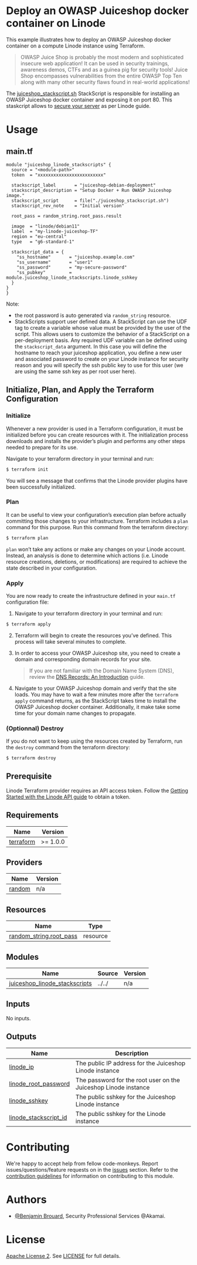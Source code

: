 # Deploy an OWASP Juiceshop docker container on Linode

This example illustrates how to deploy an OWASP Juiceshop docker container on a compute Linode instance using Terraform.

> OWASP Juice Shop is probably the most modern and sophisticated insecure web application! It can be used in security trainings, awareness demos, CTFs and as a guinea pig for security tools! Juice Shop encompasses vulnerabilities from the entire OWASP Top Ten along with many other security flaws found in real-world applications!

The [juiceshop_stackscript.sh](./juiceshop_stackscript.sh) StackScript is responsible for installing an OWASP Juiceshop docker container and exposing it on port 80. This staskcript allows to [secure your server](https://www.linode.com/docs/products/compute/compute-instances/guides/set-up-and-secure/) as per Linode guide.

# Usage

## main.tf

```hcl
module "juiceshop_linode_stackscripts" {
  source = "<module-path>"
  token  = "xxxxxxxxxxxxxxxxxxxxxxxxx"

  stackscript_label       = "juiceshop-debian-deployment"
  stackscript_description = "Setup Docker + Run OWASP Juiceshop image."
  stackscript_script      = file("./juiceshop_stackscript.sh")
  stackscript_rev_note    = "Initial version"

  root_pass = random_string.root_pass.result
  
  image  = "linode/debian11"
  label  = "my-linode-juiceshop-TF"
  region = "eu-central"
  type   = "g6-standard-1"

  stackscript_data = {
    "ss_hostname"       = "juiceshop.example.com"
    "ss_username"       = "user1"
    "ss_password"       = "my-secure-password"
    "ss_pubkey"         = module.juiceshop_linode_stackscripts.linode_sshkey
  }
}
}
```
Note: 
- the root password is auto generated via `random_string` resource.
- StackScripts support user defined data. A StackScript can use the UDF tag to create a variable whose value must be provided by the user of the script. This allows users to customize the behavior of a StackScript on a per-deployment basis. Any required UDF variable can be defined using the `stackscript_data` argument. In this case you will define the hostname to reach your juiceshop application, you define a new user and associated password to create on your Linode instance for security reason and you will specify the ssh public key to use for this user (we are using the same ssh key as per root user here).

## Initialize, Plan, and Apply the Terraform Configuration

### Initialize

Whenever a new provider is used in a Terraform configuration, it must be initialized before you can create resources with it. The initialization process downloads and installs the provider’s plugin and performs any other steps needed to prepare for its use.

Navigate to your terraform directory in your terminal and run:
```bash
$ terraform init
```
You will see a message that confirms that the Linode provider plugins have been successfully initialized.

### Plan

It can be useful to view your configuration’s execution plan before actually committing those changes to your infrastructure. Terraform includes a `plan` command for this purpose. Run this command from the terraform directory:
```bash
$ terraform plan
```
`plan` won’t take any actions or make any changes on your Linode account. Instead, an analysis is done to determine which actions (i.e. Linode resource creations, deletions, or modifications) are required to achieve the state described in your configuration.

### Apply
You are now ready to create the infrastructure defined in your `main.tf` configuration file:

1. Navigate to your terraform directory in your terminal and run:
```bash
$ terraform apply
```
2. Terraform will begin to create the resources you’ve defined. This process will take several minutes to complete. 

3. In order to access your OWASP Juiceshop site, you need to create a domain and corresponding domain records for your site. 
    > If you are not familiar with the Domain Name System (DNS), review the [DNS Records: An Introduction](https://www.linode.com/docs/guides/dns-overview/) guide.

4. Navigate to your OWASP Juiceshop domain and verify that the site loads. You may have to wait a few minutes more after the `terraform apply` command returns, as the StackScript takes time to install the OWASP Juiceshop docker container. Additionally, it make take some time for your domain name changes to propagate.


### (Optionnal) Destroy
If you do not want to keep using the resources created by Terraform, run the `destroy` command from the terraform directory:
```bash
$ terraform destroy
```


## Prerequisite
Linode Terraform provider requires an API access token. Follow the [Getting Started with the Linode API guide](https://www.linode.com/docs/products/tools/api/get-started/#get-an-access-token) to obtain a token.

<!-- BEGIN_AUTOMATED_TF_DOCS_BLOCK -->

## Requirements

| Name | Version |
|------|---------|
| <a name="requirement_terraform"></a> [terraform](#requirement\_terraform) | >= 1.0.0 |

## Providers

| Name | Version |
|------|---------|
| <a name="provider_random"></a> [random](#provider\_random) | n/a |

## Resources

| Name | Type |
|------|------|
| [random_string.root_pass](https://registry.terraform.io/providers/hashicorp/random/latest/docs/resources/string) | resource |

## Modules

| Name | Source | Version |
|------|--------|---------|
| <a name="module_juiceshop_linode_stackscripts"></a> [juiceshop\_linode\_stackscripts](#module\_juiceshop\_linode\_stackscripts) | ../../ | n/a |

## Inputs

No inputs.

## Outputs

| Name | Description |
|------|-------------|
| <a name="output_linode_ip"></a> [linode\_ip](#output\_linode\_ip) | The public IP address for the Juiceshop Linode instance |
| <a name="output_linode_root_password"></a> [linode\_root\_password](#output\_linode\_root\_password) | The password for the root user on the Juiceshop Linode instance |
| <a name="output_linode_sshkey"></a> [linode\_sshkey](#output\_linode\_sshkey) | The public sshkey for the Juiceshop Linode instance |
| <a name="output_linode_stackscript_id"></a> [linode\_stackscript\_id](#output\_linode\_stackscript\_id) | The public sshkey for the Linode instance |

# Contributing

We're happy to accept help from fellow code-monkeys.
Report issues/questions/feature requests on in the [issues](https://github.com/brrbrr/terraform-akamai-core-new-security-configuration/issues) section.
Refer to the [contribution guidelines](./contributing.md) for information on contributing to this module.

# Authors

- [@Benjamin Brouard](https://www.github.com/brrbrr), Security Professional Services @Akamai.

# License

[Apache License 2](https://choosealicense.com/licenses/apache-2.0/). See [LICENSE](./LICENSE.md) for full details.
<!-- END_AUTOMATED_TF_DOCS_BLOCK -->
